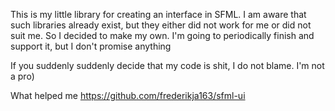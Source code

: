 This is my little library for creating an interface in SFML.
I am aware that such libraries already exist, but they either did not work for me or did not suit me. So I decided to make my own. 
I'm going to periodically finish and support it, but I don't promise anything

If you suddenly suddenly decide that my code is shit, I do not blame. I'm not a pro)

What helped me https://github.com/frederikja163/sfml-ui
